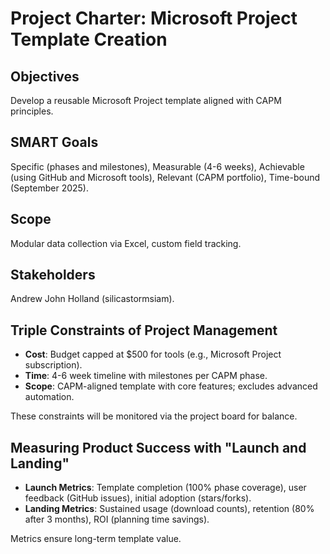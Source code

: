 # Project Charter: Microsoft Project Template Creation

## Objectives
Develop a reusable Microsoft Project template aligned with CAPM principles.

## SMART Goals
Specific (phases and milestones), Measurable (4-6 weeks), Achievable (using GitHub and Microsoft tools), Relevant (CAPM portfolio), Time-bound (September 2025).

## Scope
Modular data collection via Excel, custom field tracking.

## Stakeholders
Andrew John Holland (silicastormsiam).

## Triple Constraints of Project Management
- **Cost**: Budget capped at $500 for tools (e.g., Microsoft Project subscription).
- **Time**: 4-6 week timeline with milestones per CAPM phase.
- **Scope**: CAPM-aligned template with core features; excludes advanced automation.

These constraints will be monitored via the project board for balance.

## Measuring Product Success with "Launch and Landing"
- **Launch Metrics**: Template completion (100% phase coverage), user feedback (GitHub issues), initial adoption (stars/forks).
- **Landing Metrics**: Sustained usage (download counts), retention (80% after 3 months), ROI (planning time savings).

Metrics ensure long-term template value.
